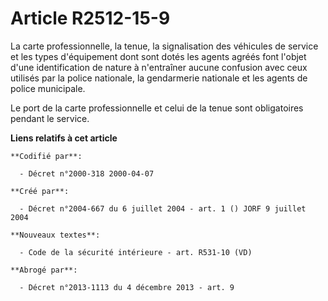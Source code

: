 # Article R2512-15-9

La carte professionnelle, la tenue, la signalisation des véhicules de service et les types d'équipement dont sont dotés les
agents agréés font l'objet d'une identification de nature à n'entraîner aucune confusion avec ceux utilisés par la police
nationale, la gendarmerie nationale et les agents de police municipale.

Le port de la carte professionnelle et celui de la tenue sont obligatoires pendant le service.

**Liens relatifs à cet article**

	**Codifié par**:

	  - Décret n°2000-318 2000-04-07

	**Créé par**:

	  - Décret n°2004-667 du 6 juillet 2004 - art. 1 () JORF 9 juillet 2004

	**Nouveaux textes**:

	  - Code de la sécurité intérieure - art. R531-10 (VD)

	**Abrogé par**:

	  - Décret n°2013-1113 du 4 décembre 2013 - art. 9
